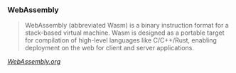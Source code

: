 ### WebAssembly

> WebAssembly (abbreviated Wasm) is a binary instruction format for a
> stack-based virtual machine. Wasm is designed as a portable target for
> compilation of high-level languages like C/C++/Rust, enabling deployment on
> the web for client and server applications.

<cite><a href="https://webassembly.org/">WebAssembly.org</a></cite>
